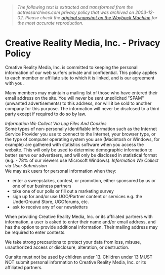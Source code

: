 > *The following text is extracted and transformed from the actressarchives.com privacy policy that was archived on 2003-12-02. Please check the [original snapshot on the Wayback Machine](https://web.archive.org/web/20031202153904id_/http%3A//www.creativereality.com/privacy) for the most accurate reproduction.*

# Creative Reality Media, Inc. - Privacy Policy

Creative Reality Media, Inc. is committed to keeping the personal information of our web surfers private and confidential. This policy applies to each member or affiliate site to which it is linked, and is our agreement with you. 

Many members may maintain a mailing list of those who have entered their email address on the site. You will never be sent unsolicited "SPAM" (unwanted advertisements) to this address, nor will it be sold to another company for this purpose. The information will never be disclosed to a third party except if required to do so by law. 

_Information We Collect Via Log Files And Cookies_  
Some types of non-personally identifiable information such as the Internet Service Provider you use to connect to the Internet, your browser type, or the type of computer operating system you use (Macintosh or Windows, for example) are gathered with statistics software when you access the website. This will only be used to determine demographic information to better serve our advertisers, and will only be disclosed in statistical format (e.g. - 78% of our viewers use Microsoft Windows). _Information We Collect via User Submission_  
We may ask users for personal information when they: 

  * enter a sweepstakes, contest, or promotion, either sponsored by us or one of our business partners
  * take one of our polls or fill out a marketing survey
  * sign up for and/or use UGO/Partner content or services e.g. the UnderGround Store, UGOforums, etc.
  * ask to receive any of our newsletters 

When providing Creative Reality Media, Inc. or its affiliated partners with information, a user is asked to enter their name and/or email address, and has the option to provide additional information. Their mailing address may be required to enter contests. 

We take strong precautions to protect your data from loss, misuse, unauthorized access or disclosure, alteration, or destruction. 

Our site must not be used by children under 13. Children under 13 MUST NOT submit personal information to Creative Reality Media, Inc. or its affiliated partners. 
